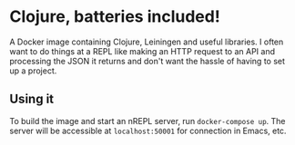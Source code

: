 # Clojure, batteries included!

A Docker image containing Clojure, Leiningen and useful libraries. I often want
to do things at a REPL like making an HTTP request to an API and processing
the JSON it returns and don't want the hassle of having to set up a project.

## Using it

To build the image and start an nREPL server, run `docker-compose up`. The
server will be accessible at `localhost:50001` for connection in Emacs, etc.
